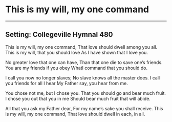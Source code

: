 # This is my will, my one command

***

## Setting: Collegeville Hymnal 480

This is my will, my one command,
That love should dwell among you all.
This is my will, that you should love
As I have shown that I love you.

No greater love that one can have,
Than that one die to save one’s friends.
You are my friends if you obey
WhatI command that you should do.

I call you now no longer slaves;
No slave knows all the master does.
I call you friends for all I hear
My Father say, you hear from me.

You chose not me, but I chose you.
That you should go and bear much fruit.
I chose you out that you in me
Should bear much fruit that will abide.

All that you ask my Father dear,
For my name’s sake you shall receive.
This is my will, my one command,
That love should dwell in each, in all.